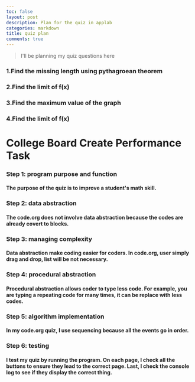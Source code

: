 ```yaml
---
toc: false
layout: post
description: Plan for the quiz in applab
categories: markdown
title: quiz plan
comments: true
---
```


> I'll be planning my quiz questions here

### 1.Find the missing length using pythagroean theorem
### 2.Find the limit of f(x)
### 3.Find the maximum value of the graph
### 4.Find the limit of f(x)

# College Board Create Performance Task
### Step 1: program purpose and function
#### The purpose of the quiz is to improve a student's math skill.
### Step 2: data abstraction
#### The code.org does not involve data abstraction because the codes are already covert to blocks.
### Step 3: managing complexity
#### Data abstraction make coding easier for coders. In code.org, user simply drag and drop, list will be not necessary.
### Step 4: procedural abstraction
#### Procedural abstraction allows coder to type less code. For example, you are typing a repeating code for many times, it can be replace with less codes.
### Step 5: algorithm implementation
#### In my code.org quiz, I use sequencing because all the events go in order.
### Step 6: testing
#### I test my quiz by running the program. On each page, I check all the buttons to ensure they lead to the correct page. Last, I check the console log to see if they display the correct thing.